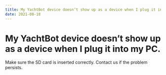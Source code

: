 ```yaml
---
title: My YachtBot device doesn’t show up as a device when I plug it into my PC.
date: 2021-08-18
---
```


# My YachtBot device doesn’t show up as a device when I plug it into my PC.

Make sure the SD card is inserted correctly. Contact us if the problem persists.
